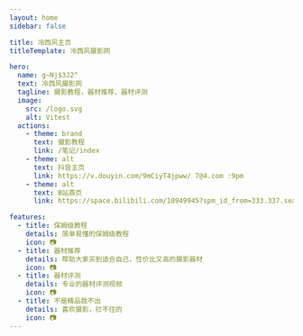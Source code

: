 ```yaml
---
layout: home
sidebar: false

title: 冷西风主页
titleTemplate: 冷西风摄影网

hero:
  name: g~Nj$3J2^
  text: 冷西风摄影网
  tagline: 摄影教程，器材推荐，器材评测
  image:
    src: /logo.svg
    alt: Vitest
  actions:
    - theme: brand
      text: 摄影教程
      link: /笔记/index
    - theme: alt
      text: 抖音主页
      link: https://v.douyin.com/9mCiyT4jpww/ 7@4.com :9pm
    - theme: alt
      text: B站首页
      link: https://space.bilibili.com/10949945?spm_id_from=333.337.search-card.all.click

features:
  - title: 保姆级教程
    details: 简单易懂的保姆级教程
    icon: 📷
  - title: 器材推荐
    details: 帮助大家买到适合自己，性价比又高的摄影器材
    icon: 📷
  - title: 器材评测
    details: 专业的器材评测视频
    icon: 📷
  - title: 不是精品我不出
    details: 喜欢摄影，拦不住的
    icon: 📷
---
```


<HomePage />

